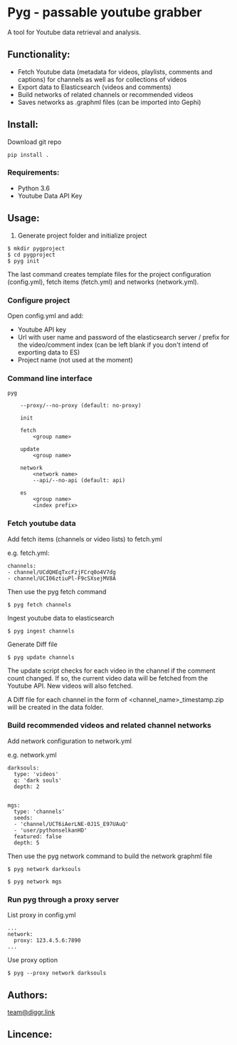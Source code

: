 # Pyg - passable youtube grabber

A tool for Youtube data retrieval and analysis.

## Functionality:
 
* Fetch Youtube data (metadata for videos, playlists, comments and captions) for channels as well as for collections of videos
* Export data to Elasticsearch (videos and comments)
* Build networks of related channels or recommended videos
* Saves networks as .graphml files (can be imported into Gephi)

## Install:

Download git repo

```
pip install .

```

### Requirements:

- Python 3.6
- Youtube Data API Key


## Usage:

1. Generate project folder and initialize project

```
$ mkdir pygproject
$ cd pygproject
$ pyg init

```
The last command creates template files for the project configuration (config.yml), fetch items (fetch.yml) and networks (network.yml).

### Configure project

Open config.yml and add:
* Youtube API key
* Url with user name and password of the elasticsearch server / prefix for the video/comment index (can be left blank if you don't intend of exporting data to ES)
* Project name (not used at the moment)


### Command line interface

```
pyg

    --proxy/--no-proxy (default: no-proxy)

    init

    fetch
        <group name>

    update
        <group name>

    network
        <network name>
        --api/--no-api (default: api)

    es
        <group name>
        <index prefix>
```

### Fetch youtube data

Add fetch items (channels or video lists) to fetch.yml

e.g. fetch.yml:
```
channels:
- channel/UCdQHEqTxcFzjFCrq0o4V7dg
- channel/UCI06ztiuPl-F9cSXsejMV8A
```


Then use the pyg fetch command

```
$ pyg fetch channels
```


Ingest youtube data to elasticsearch

```
$ pyg ingest channels
```


Generate Diff file 

```
$ pyg update channels
```

The update script checks for each video in the channel if the comment count changed. If so, the current video data will be fetched from the Youtube API.
New videos will also fetched.

A Diff file for each channel in the form of <channel_name>_timestamp.zip will be created in the data folder.


### Build recommended videos and related channel networks

Add network configuration to network.yml

e.g. network.yml
```
darksouls:
  type: 'videos'
  q: 'dark souls'
  depth: 2


mgs:
  type: 'channels'
  seeds:
  - 'channel/UCT6iAerLNE-0J1S_E97UAuQ'
  - 'user/pythonselkanHD'
  featured: false
  depth: 5  
```

Then use the pyg network command to build the network graphml file

```
$ pyg network darksouls
```

```
$ pyg network mgs
```

### Run pyg through a proxy server

List proxy in config.yml

```
...
network:
  proxy: 123.4.5.6:7890
...
```

Use proxy option

```
$ pyg --proxy network darksouls
```


## Authors:
team@diggr.link

## Lincence:


